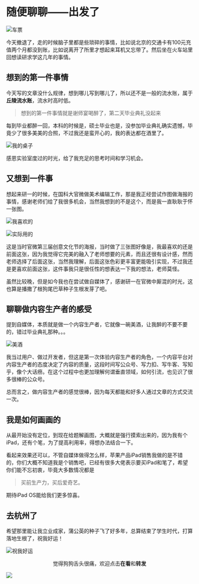 # 随便聊聊——出发了

![车票](https://i.loli.net/2019/07/09/5d249b729042d98755.jpg)

今天撤退了，走的时候脑子里都是些琐碎的事情，比如说北京的交通卡有100元充值两个月都没到账，比如说离开了所里才想起来耳机又忘带了。然后坐在火车站里回想读研求学这几年的事情。

## 想到的第一件事情

今天写的文章没什么规律，想到哪儿写到哪儿了，所以还不是一般的流水账，属于**丘陵流水账**，流水时高时低。

> 想到的第一件事情就是谢师宴喝醉了，第二天毕业典礼没起来

每到毕业都醉一回，本科的时候是，硕士毕业也是，没参加毕业典礼确实遗憾，毕竟少了很多美美的合照，不过我还是蛮开心的，我的表达都在酒里了。


![我的桌子](https://i.loli.net/2019/07/09/5d249b729042d98755.jpg)

感恩实验室度过的时光，给了我充足的思考时间和学习机会。

## 又想到一件事

想起来研一的时候，在国科大官微做美术编辑工作，那是我正经尝试作图做海报的事情，感谢老师们给了我很多机会，当然我想到的不是这个，而是我一直耿耿于怀一张图。

![我喜欢的](https://i.loli.net/2019/07/09/5d249b729042d98755.jpg)

![实际用的](https://i.loli.net/2019/07/09/5d249b729042d98755.jpg)

这是当时官微第三届创意文化节的海报，当时做了三张图好像是，我最喜欢的还是前面这张，因为我觉得它完美的融入了老师想要的元素，而且还很有设计感，然而老师选择了后面这张，当然我理解，后面这张色彩更丰富更能吸引实现，不过我还是更喜欢前面这张，这件事我只是很任性的想表达一下我的想法，老师莫怪。

虽然比较晚，但是如今我也在尝试做自媒体了，感谢研一在官微中厮混的时光，这也算是播撒了根狗尾巴草种子生根发芽了吧。

## 聊聊做内容生产者的感受

提到自媒体，本质就是做一个内容生产者，它就像一碗美酒，让我醉的不要不要的，错过毕业典礼那种。。。

![美酒](https://i.loli.net/2019/07/09/5d249b729042d98755.jpg)

我当过用户、做过开发者，但这是第一次体验内容生产者的角色，一个内容平台对内容生产者的态度决定了内容的质量，这段时间写公众号、写力扣、写牛客、写知乎，像个大话痨。在这个过程中也更加理解何谓垂直领域，如何引流，也见识了很多很棒的公众号。

总而言之，做内容生产者的感觉很棒，因为每天都能和好多人通过文章的方式交流一次。

## 我是如何画画的

从最开始没有定位，到现在给题解画图，大概就是强行摸索出来的，因为我有个iPad，还有个笔，为了提高利用率，得想办法结合一下。

看起来效果还可以，不管自媒体做得怎么样，苹果产品iPad销售我做的是不错的，你们大概不知道我是个销售吧，已经有很多大佬表示要买iPad和笔了，希望你们能不忘初衷，毕竟大多数情况都是

> 买前生产力，买后爱奇艺。

期待iPad OS能给我们更多惊喜。

## 去杭州了

希望那里能让我立业成家，蒲公英的种子飞了好多年，总算结束了学生时代，打算落地生根了，祝我好运！

![祝我好运](https://i.loli.net/2019/07/09/5d249b729042d98755.jpg)

<span style="display:block;text-align:center;">觉得狗狗舌头很痛，欢迎点击<strong>在看</strong>和<strong>转发</strong></span>

![](https://i.loli.net/2019/05/20/5ce23b33cc01d73486.gif)
